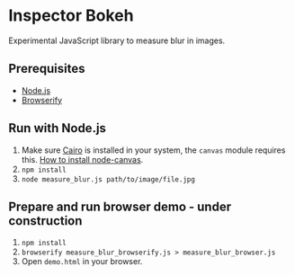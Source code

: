 # Inspector Bokeh

Experimental JavaScript library to measure blur in images.

## Prerequisites
 * [Node.js](https://nodejs.org/)
 * [Browserify](http://browserify.org/)

## Run with Node.js
1. Make sure [Cairo](http://cairographics.org/) is installed in your system, the `canvas` module requires this. [How to install node-canvas](https://github.com/Automattic/node-canvas/wiki).
2. `npm install`
3. `node measure_blur.js path/to/image/file.jpg`

## Prepare and run browser demo - under construction
1. `npm install`
2. `browserify measure_blur_browserify.js > measure_blur_browser.js`
3. Open `demo.html` in your browser.
